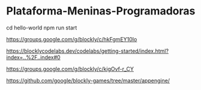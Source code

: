 # Plataforma-Meninas-Programadoras

cd hello-world
npm run start

https://groups.google.com/g/blockly/c/hkFgmEY10Io

https://blocklycodelabs.dev/codelabs/getting-started/index.html?index=..%2F..index#0

https://groups.google.com/g/blockly/c/kigOvf-r_CY

https://github.com/google/blockly-games/tree/master/appengine/
